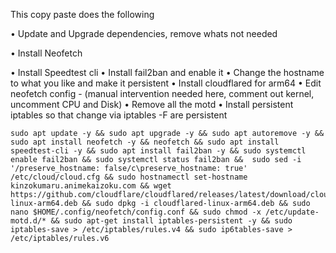 
This copy paste does the following 

 • Update and Upgrade dependencies, remove whats not needed

 • Install Neofetch

 • Install Speedtest cli
 • Install fail2ban and enable it
 • Change the hostname to what you like and make it persistent
 • Install cloudflared for arm64
 • Edit neofetch config - (manual intervention needed here, comment out kernel, uncomment CPU and Disk)
 • Remove all the motd 
 • Install persistent iptables so that change via iptables -F are persistent
 
```
sudo apt update -y && sudo apt upgrade -y && sudo apt autoremove -y && sudo apt install neofetch -y && neofetch && sudo apt install speedtest-cli -y && sudo apt install fail2ban -y && sudo systemctl enable fail2ban && sudo systemctl status fail2ban &&  sudo sed -i '/preserve_hostname: false/c\preserve_hostname: true' /etc/cloud/cloud.cfg && sudo hostnamectl set-hostname kinzokumaru.animekaizoku.com && wget https://github.com/cloudflare/cloudflared/releases/latest/download/cloudflared-linux-arm64.deb && sudo dpkg -i cloudflared-linux-arm64.deb && sudo nano $HOME/.config/neofetch/config.conf && sudo chmod -x /etc/update-motd.d/* && sudo apt-get install iptables-persistent -y && sudo iptables-save > /etc/iptables/rules.v4 && sudo ip6tables-save > /etc/iptables/rules.v6
```

